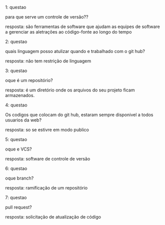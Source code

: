 1: questao

para que serve um controle de versão??

resposta:
são ferramentas de software que ajudam as equipes de software a gerenciar as aletrações ao código-fonte ao longo do tempo

2: questao

quais linguagem posso atulizar quando e trabalhado com o git hub?

resposta:
não tem restrição de linguagem

3: questao

oque é um repositório?

resposta:
é um diretório onde os arquivos do seu projeto ficam armazenados. 

4: questao

Os codigos que colocam do git hub, estaram sempre disponivel a todos usuarios da web?

resposta:
so se estivre em modo publico


5: questao

oque e VCS?

resposta:
software de controle de versão

6: questao

oque branch?

resposta:
ramificação de um repositório

7: questao

pull request?

resposta:
solicitação de atualização de código




